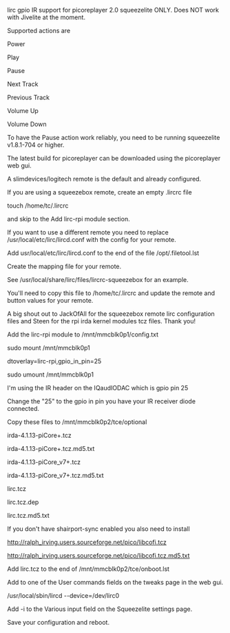 lirc gpio IR support for picoreplayer 2.0 squeezelite ONLY.  Does NOT work with Jivelite at the moment.

Supported actions are

Power

Play

Pause

Next Track

Previous Track

Volume Up

Volume Down

To have the Pause action work reliably, you need to be running squeezelite v1.8.1-704 or higher.

The latest build for picoreplayer can be downloaded using the picoreplayer web gui.


A slimdevices/logitech remote is the default and already configured.

If you are using a squeezebox remote, create an empty .lircrc file


touch /home/tc/.lircrc


and skip to the Add lirc-rpi module section.


If you want to use a different remote you need to replace /usr/local/etc/lirc/lircd.conf with the config for your remote.

Add usr/local/etc/lirc/lircd.conf to the end of the file /opt/.filetool.lst

Create the mapping file for your remote.

See /usr/local/share/lirc/files/lircrc-squeezebox for an example.

You'll need to copy this file to /home/tc/.lircrc and update the remote and button values for your remote.

A big shout out to JackOfAll for the squeezebox remote lirc configuration files and Steen for the rpi irda kernel modules tcz files.  Thank you!


Add the lirc-rpi module to /mnt/mmcblk0p1/config.txt


sudo mount /mnt/mmcblk0p1

dtoverlay=lirc-rpi,gpio_in_pin=25

sudo umount /mnt/mmcblk0p1


I'm using the IR header on the IQaudIODAC which is gpio pin 25

Change the "25" to the gpio in pin you have your IR receiver diode connected.


Copy these files to /mnt/mmcblk0p2/tce/optional

irda-4.1.13-piCore+.tcz

irda-4.1.13-piCore+.tcz.md5.txt

irda-4.1.13-piCore_v7+.tcz

irda-4.1.13-piCore_v7+.tcz.md5.txt

lirc.tcz

lirc.tcz.dep

lirc.tcz.md5.txt


If you don't have shairport-sync enabled you also need to install 

http://ralph_irving.users.sourceforge.net/pico/libcofi.tcz

http://ralph_irving.users.sourceforge.net/pico/libcofi.tcz.md5.txt


Add lirc.tcz to the end of /mnt/mmcblk0p2/tce/onboot.lst


Add to one of the User commands fields on the tweaks page in the web gui.


/usr/local/sbin/lircd --device=/dev/lirc0


Add -i to the Various input field on the Squeezelite settings page.


Save your configuration and reboot.
